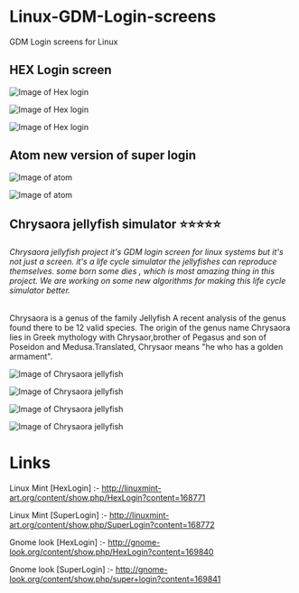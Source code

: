 # Linux-GDM-Login-screens
GDM Login screens for Linux 





## HEX Login screen

![Image of Hex login](http://linuxmint-art.org/CONTENT/content-m1/m168771-1.png)

![Image of Hex login](http://linuxmint-art.org/CONTENT/content-m2/m168771-2.png)

![Image of Hex login](http://linuxmint-art.org/CONTENT/content-m3/m168771-3.png)


## Atom  new version of super login 

![Image of atom](http://linuxmint-art.org/CONTENT/content-m1/m168772-1.png)

![Image of atom](http://linuxmint-art.org/CONTENT/content-m2/m168772-2.png)



## Chrysaora jellyfish simulator :star::star::star::star::star:



###### Chrysaora jellyfish project it's GDM login screen for linux systems but it's not just a screen. it's a life cycle simulator the jellyfishes can reproduce themselves. some born some dies , which is most amazing thing in this project. We are working on some new algorithms for making this life cycle simulator better. 
Chrysaora is a genus of the family Jellyfish
A recent analysis of the genus found there to be 12 valid species.
The origin of the genus name Chrysaora lies in Greek mythology with Chrysaor,brother of Pegasus and son of Poseidon and Medusa.Translated, Chrysaor means "he who has a golden armament".


![Image of Chrysaora jellyfish](https://pbs.twimg.com/media/CPN6qTNWIAARqdg.png)

![Image of Chrysaora jellyfish](https://pbs.twimg.com/media/CPN6qFrWoAAR5p7.png)

![Image of Chrysaora jellyfish](https://pbs.twimg.com/media/CPN6pvOWgAAvZ8A.png)

![Image of Chrysaora jellyfish](https://pbs.twimg.com/media/CPN6qOvWcAAj1UQ.png)








Links
====
Linux Mint [HexLogin] :- http://linuxmint-art.org/content/show.php/HexLogin?content=168771

Linux Mint [SuperLogin] :- http://linuxmint-art.org/content/show.php/SuperLogin?content=168772

Gnome look [HexLogin] :- http://gnome-look.org/content/show.php/HexLogin?content=169840

Gnome look [SuperLogin] :- http://gnome-look.org/content/show.php/super+login?content=169841



